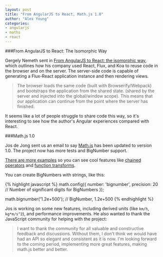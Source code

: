```yaml
---
layout: post
title: "From AngularJS to React, Math.js 1.0"
author: "Alex Young"
categories:
- angularjs
- maths
- react
---
```


###From AngularJS to React: The Isomorphic Way

Gergely Nemeth sent in [From AngularJS to React: the isomorphic way](http://blog.risingstack.com/from-angularjs-to-react-the-isomorphic-way/), which outlines how his company used React, Flux, and Koa to reuse code in the browser and on the server.  The server-side code is capable of generating a Flux-React application instance and then rendering views.

> The browser loads the same code (built with Browserify/Webpack) and bootstraps the application from the shared state. (shared by the server and injected into the global/window scope). This means that our application can continue from the point where the server has finished.

It seems like a lot of people struggle to share code this way, so it's interesting to see how the author's Angular experiences compared with React.

###Math.js 1.0

Jos de Jong sent us an email to say [Math.js](http://mathjs.org/docs/getting_started.html) has been updated to version 1.0.  The project now has more tests and BigNumber support.

[There are more examples](http://mathjs.org/examples/index.html) so you can see cool features like [chained operators](http://mathjs.org/examples/chained_operations.js.html) and [function transforms](http://mathjs.org/examples/function_transform.js.html).

You can create BigNumbers with strings, like this:

{% highlight javascript %}
math.config({
  number: 'bignumber',
  precision: 20 // Number of significant digits for BigNumbers
});

math.bignumber('1.2e+500');  // BigNumber, 1.2e+500
{% endhighlight %}

Jos is working on some new features, including derived units (like `km/h`, `kg*m/s^2`), and performance improvements.  He also wanted to thank the JavaScript community for helping with the project:

> I want to thank the community for all valuable and constructive feedback and discussions. Without them, I don't think we would have had an API so elegant and consistent as it is now. I'm looking forward to the coming period, implementing more great features, making math.js better and better.

